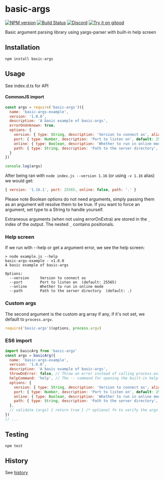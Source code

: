 # basic-args
[![NPM version](https://img.shields.io/npm/v/basic-args.svg)](http://npmjs.com/package/basic-args)
[![Build Status](https://github.com/extremeheat/node-basic-args/workflows/CI/badge.svg)](https://github.com/extremeheat/node-basic-args/actions?query=workflow%3A%22CI%22)
[![Discord](https://img.shields.io/badge/chat-on%20discord-brightgreen.svg)](https://discord.gg/GsEFRM8)
[![Try it on gitpod](https://img.shields.io/badge/try-on%20gitpod-brightgreen.svg)](https://gitpod.io/#https://github.com/extremeheat/node-basic-args)


Basic argument parsing library using yargs-parser with built-in help screen

## Installation

`npm install basic-args`

## Usage

See index.d.ts for API

#### CommonJS import

```js
const args = require('basic-args')({
  name: 'basic-args-example',
  version: '1.0.0',
  description: 'A basic example of basic-args',
  errorOnUnknown: true,
  options: {
    version: { type: String, description: 'Version to connect as', alias: 'v' },
    port: { type: Number, description: 'Port to listen on', default: 25565 },
    online: { type: Boolean, description: 'Whether to run in online mode' },
    path: { type: String, description: 'Path to the server directory', default: '.' }
  }
})

console.log(args)
```

After being ran with `node index.js --version 1.16` (or using `-v 1.16` alias) we would get:

```js
{ version: '1.16.1', port: 25565, online: false, path: '.' }
```

Please note Boolean options do not need arguments, simply passing them as an argument will resolve
them to be true. If you want to force an argument, set type to a String to handle yourself.

Extraneous arguments (when not using errorOnExtra) are stored in the `_` index of the output. The nested `_` contains positionals.

### Help screen
If we run with --help or get a argument error, we see the help screen:

```
> node example.js --help   
basic-args-example - v1.0.0
A basic example of basic-args

Options:
  --version     Version to connect as
  --port        Port to listen on  (default: 25565)
  --online      Whether to run in online mode
  --path        Path to the server directory  (default: .)
```

### Custom args
The second argument is the custom arg array if any, if it's not set, we default to `process.argv`.

```js
require('basic-args')(options, process.argv)
```

### ES6 import
```js
import basicArg from 'basic-args'
const args = basicArg({
  name: 'basic-args-example',
  version: '1.0.0',
  description: 'A basic example of basic-args',
  throwOnError: false, // Throw an error instead of calling process.exit() with help screen (default: false)
  helpCommand: 'help', // The -- command for opening the built-in help screen (default: help)
  options: {
    version: { type: String, description: 'Version to connect as', alias: 'v' },
    port: { type: Number, description: 'Port to listen on', default: 25565 },
    online: { type: Boolean, description: 'Whether to run in online mode' },
    path: { type: String, description: 'Path to the server directory', default: '.' }
  },
  // validate (args) { return true } /* optional fn to verify the args before returning them; non-true return value will print help screen */
})
// ...
```

## Testing

```npm test```

## History

See [history](HISTORY.md)
